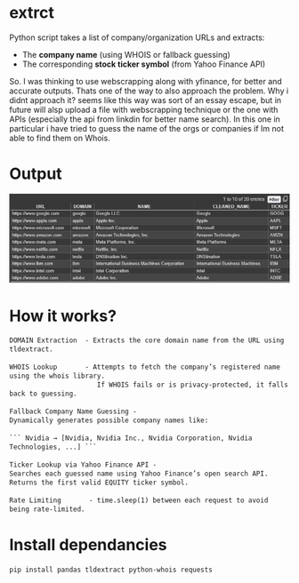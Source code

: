 # extrct
Python script takes a list of company/organization URLs and extracts:

- The **company name** (using WHOIS or fallback guessing)
- The corresponding **stock ticker symbol** (from Yahoo Finance API)

So. I was thinking to use webscrapping along with yfinance, for better and accurate outputs. Thats one of the way to also approach the problem. Why i didnt approach it? seems like this way was sort of an essay escape, but in future will alsp upload a file with webscrapping technique or the one with APIs (especially the api from linkdin for better name search).
In this one in particular i have tried to guess the name of the orgs or companies if Im not able to find them on Whois. 

# Output
![here is the output](output.png)

# How it works?
    DOMAIN Extraction  - Extracts the core domain name from the URL using tldextract.

    WHOIS Lookup       - Attempts to fetch the company’s registered name using the whois library.
                          If WHOIS fails or is privacy-protected, it falls back to guessing.

    Fallback Company Name Guessing - 
    Dynamically generates possible company names like:

    ``` Nvidia → [Nvidia, Nvidia Inc., Nvidia Corporation, Nvidia Technologies, ...] ```
    
    Ticker Lookup via Yahoo Finance API - 
    Searches each guessed name using Yahoo Finance’s open search API. Returns the first valid EQUITY ticker symbol.

    Rate Limiting       - time.sleep(1) between each request to avoid being rate-limited.

# Install dependancies 
``` pip install pandas tldextract python-whois requests ```



